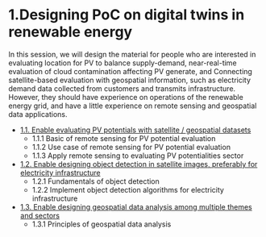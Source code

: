 # 1.Designing PoC on digital twins in renewable energy

In this session, we will design the material for people who are interested in evaluating location for PV to balance supply-demand, near-real-time evaluation of cloud contamination affecting PV generate, and Connecting satellite-based evaluation with geospatial information, such as electricity demand data collected from customers and transmits infrastructure. However, they should have experience on operations of the renewable energy grid, and have a little experience on remote sensing and geospatial data applications.

- [1.1. Enable evaluating PV potentials with satellite / geospatial datasets](subsections/00001/1.1.md)
  - 1.1.1 Basic of remote sensing for PV potential evaluation
  - 1.1.2 Use case of remote sensing for PV potential evaluation
  - 1.1.3 Apply remote sensing to evaluating PV potentialities sector
- [1.2. Enable designing object detection in satellite images, preferably for electricity infrastructure](subsections/00001/1.2.md)
  - 1.2.1 Fundamentals of object detection
  - 1.2.2 Implement object detection algorithms for electricity infrastructure
- [1.3. Enable designing geospatial data analysis among multiple themes and sectors](subsections/00001/1.3.md)
  - 1.3.1 Principles of geospatial data analysis


```python

```
